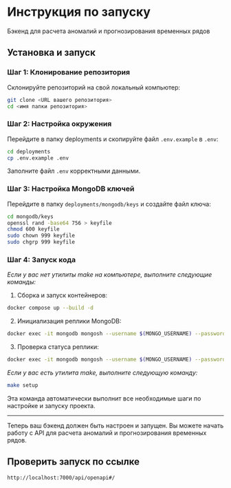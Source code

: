 # Инструкция по запуску
Бэкенд для расчета аномалий и прогнозирования временных рядов

## Установка и запуск

### Шаг 1: Клонирование репозитория

Склонируйте репозиторий на свой локальный компьютер:

```sh
git clone <URL вашего репозитория>
cd <имя папки репозитория>
```

### Шаг 2: Настройка окружения

Перейдите в папку deployments и скопируйте файл `.env.example` в `.env`:

```sh
cd deployments
cp .env.example .env
```

Заполните файл `.env` корректными данными.

### Шаг 3: Настройка MongoDB ключей

Перейдите в папку `deployments/mongodb/keys` и создайте файл ключа:

```sh
cd mongodb/keys
openssl rand -base64 756 > keyfile
chmod 600 keyfile
sudo chown 999 keyfile
sudo chgrp 999 keyfile
```

### Шаг 4: Запуск кода

*Если у вас нет утилиты make на компьютере, выполните следующие команды:*

1. Сборка и запуск контейнеров:

```sh
docker compose up --build -d
```

2. Инициализация реплики MongoDB:

```sh
docker exec -it mongodb mongosh --username $(MONGO_USERNAME) --password $(MONGO_PASSWORD) --authenticationDatabase admin --eval 'rs.initiate({_id: "rs0", members: [{_id: 0, host: "mongodb:27017"}]})'
```

3. Проверка статуса реплики:

```sh
docker exec -it mongodb mongosh --username $(MONGO_USERNAME) --password $(MONGO_PASSWORD) --authenticationDatabase admin --eval 'printjson(rs.status())'
```

*Если у вас есть утилита make, выполните следующую команду:*

```sh
make setup
```

Эта команда автоматически выполнит все необходимые шаги по настройке и запуску проекта.

--------------

Теперь ваш бэкенд должен быть настроен и запущен. Вы можете начать работу с API для расчета аномалий и прогнозирования временных рядов.

## Проверить запуск по ссылке


```sh
http://localhost:7000/api/openapi#/
```
